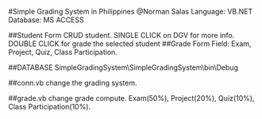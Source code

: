 #Simple Grading System in Philippines
@Norman Salas
Language: VB.NET
Database: MS ACCESS


##Student Form
CRUD student. 
SINGLE CLICK on DGV for more info. 
DOUBLE CLICK for grade the selected student
##Grade Form
Field: Exam, Project, Quiz, Class Participation.


##DATABASE
 SimpleGradingSystem\SimpleGradingSystem\bin\Debug
	
##conn.vb
 change the grading system.

##grade.vb
 change grade compute. Exam(50%), Project(20%), Quiz(10%), Class Participation(10%).


